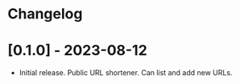 # Changelog

# [0.1.0] - 2023-08-12
- Initial release. Public URL shortener. Can list and add new URLs.
